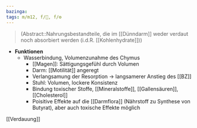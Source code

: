 ```yaml
---
bazinga: 
tags: m/m12, f/💩, f/⚙️
---
```

> (Abstract::Nahrungsbestandteile, die im [[Dünndarm]] weder verdaut noch absorbiert werden (i.d.R. [[Kohlenhydrate]]))
- **Funktionen**
    - Wasserbindung, Volumenzunahme des Chymus
        - [[Magen]]: Sättigungsgefühl durch Volumen
        - Darm: [[Motilität]] angeregt
        - Verlangsamung der Resorption → langsamerer Anstieg des [[BZ]]
        - Stuhl: Volumen, lockere Konsistenz
        - Bindung toxischer Stoffe, [[Mineralstoffe]], [[Gallensäuren]], [[Cholesterol]]
        - Poisitive Effekte auf die [[Darmflora]] (Nährstoff zu Synthese von Butyrat), aber auch toxische Effekte möglich

[[Verdauung]]